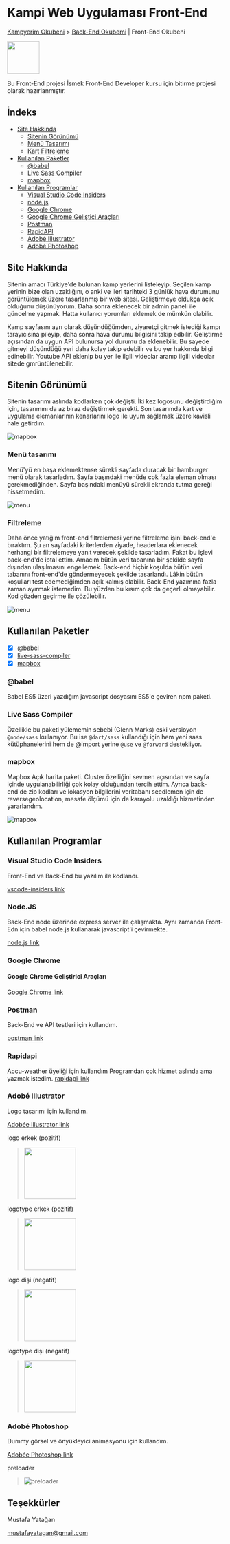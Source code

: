 # Kampi Web Uygulaması Front-End

[Kampyerim Okubeni](../readme.md) > [Back-End Okubemi](../kampsitesi-nack-end/readme.md) | Front-End Okubeni

<img src="../kampsitesi-front-end/build/imgs/logotype.svg" height="75">

Bu Front-End projesi İsmek Front-End Developer kursu için bitirme projesi olarak hazırlanmıştır.

## İndeks

- [Site Hakkında](#sitehakkinda)
  - [Sitenin Görünümü](#sitenin-görünümü)
  - [Menü Tasarımı](#menü-tasarımı)
  - [Kart Filtreleme](#filtreleme)
- [Kullanılan Paketler](#kullanılan-paketler)
  - [@babel](#babel)
  - [Live Sass Compiler](#live-sass-compiler)
  - [mapbox](#mapbox)
- [Kullanılan Programlar](#kullanılan-programlar)
  - [Visual Studio Code Insiders](#visual-studio-code-insiders)
  - [node.js](#nodejs)
  - [Google Chrome](#google-chrome)
  - [Google Chrome Geliştici Araçları](#google-chrome-geliştirici-araçları)
  - [Postman](#postman)
  - [RapidAPI](#rapidapi)
  - [Adobé Illustrator](#adobé-illustrator)
  - [Adobé Photoshop](#adobé-photoshop)

## Site Hakkında

Sitenin amacı Türkiye'de bulunan kamp yerlerini listeleyip. Seçilen kamp yerinin bize olan uzaklığını, o anki ve ileri tarihteki 3 günlük hava durumunu görüntülemek üzere tasarlanmış bir web sitesi. Geliştirmeye oldukça açık olduğunu düşünüyorum. Daha sonra eklenecek bir admin paneli ile güncelme yapmak. Hatta kullanıcı yorumları eklemek de mümkün olabilir.

Kamp sayfasını ayrı olarak düşündüğümden, ziyaretçi gitmek istediği kampı tarayıcısına pileyip, daha sonra hava durumu bilgisini takip edbilir. Geliştirme açısından da uygun API bulunursa yol durumu da eklenebilir. Bu sayede gitmeyi düşündüğü yeri daha kolay takip edebilir ve bu yer hakkında bilgi edinebilir. Youtube API eklenip bu yer ile ilgili videolar aranıp ilgili videolar sitede gmrüntülenebilir.

## Sitenin Görünümü

Sitenin tasarımı aslında kodlarken çok değişti. İki kez logosunu değiştirdiğim için, tasarımını da az biraz değiştirmek gerekti. Son tasarımda kart ve uygulama elemanlarının kenarlarını logo ile uyum sağlamak üzere kavisli hale getirdim.

![mapbox](./readmefiles/scr.jpg)

### Menü tasarımı

Menü'yü en başa eklemektense sürekli sayfada duracak bir hamburger menü olarak tasarladım. Sayfa başındaki menüde çok fazla eleman olması gerekmediğinden. Sayfa başındaki menüyü sürekli ekranda tutma gereği hissetmedim.

![menu](./readmefiles/v_menu.gif)

### Filtreleme

Daha önce yatığım front-end filtrelemesi yerine filtreleme işini back-end'e bıraktım. Şu an sayfadaki kriterlerden ziyade, headerlara eklenecek herhangi bir filtrelemeye yanıt verecek şekilde tasarladım. Fakat bu işlevi back-end'de iptal ettim. Amacım bütün veri tabanına bir şekilde sayfa dışından ulaşılmasını engellemek. Back-end hiçbir koşulda bütün veri tabanını front-end'de göndermeyecek şekilde tasarlandı. Lâkin bütün koşulları test edemediğimden açık kalmış olabilir. Back-End yazımına fazla zaman ayırmak istemedim. Bu yüzden bu kısım çok da geçerli olmayabilir. Kod gözden geçirme ile çözülebilir.

![menu](./readmefiles/v_filter.gif)

## Kullanılan Paketler

- [x] [@babel](https://www.npmjs.com/package/@babel/core)
- [x] [live-sass-compiler](https://marketplace.visualstudio.com/items?itemName=glenn2223.live-sass)
- [x] [mapbox](https://www.mapbox.com/)

### @babel

Babel ES5 üzeri yazdığım javascript dosyasını ES5'e çeviren npm paketi.

### Live Sass Compiler

Özellikle bu paketi yülememin sebebi (Glenn Marks) eski versioyon `@node/sass` kullanıyor. Bu ise `@dart/sass` kullandığı için hem yeni sass kütüphanelerini hem de @import yerine `@use` ve `@forward` destekliyor.

### mapbox

Mapbox Açık harita paketi. Cluster özelliğini sevmen açısından ve sayfa içinde uygulanabilirliği çok kolay olduğundan tercih ettim. Ayrıca back-end'de zip kodları ve lokasyon bilgilerini veritabanı seedlemen için de reversegeolocation, mesafe ölçümü için de karayolu uzaklığı hizmetinden yararlandım.

![mapbox](./readmefiles/v_map_over.gif)

## Kullanılan Programlar

### Visual Studio Code Insiders

Front-End ve Back-End bu yazılım ile kodlandı.

[vscode-insiders link](https://code.visualstudio.com/insiders/)

### Node.JS

Back-End node üzerinde express server ile çalışmakta. Aynı zamanda Front-Edn için babel node.js kullanarak javascript'i çevirmekte.

[node.js link](https://nodejs.org/en/)

### Google Chrome

#### Google Chrome Geliştirici Araçları

[Google Chrome link](https://www.google.com/intl/tr_tr/chrome/)

### Postman

Back-End ve API testleri için kullandım.

[postman link](https://www.postman.com/)

### Rapidapi

Accu-weather üyeliği için kullandım Programdan çok hizmet aslında ama yazmak istedim. [rapidapi link](https://rapidapi.com)

### Adobé Illustrator

Logo tasarımı için kullandım.

[Adobée Illustrator link](https://www.adobe.com/tr/products/illustrator.html)

logo erkek (pozitif)

> <img src="../kampsitesi-front-end/build/imgs/logo.svg" height="120">

logotype erkek (pozitif)

> <img src="../kampsitesi-front-end/build/imgs/logotype.svg" height="120">

logo dişi (negatif)

> <img src="../kampsitesi-front-end/build/imgs/logo-disi.svg" height="120">

logotype dişi (negatif)

> <img src="../kampsitesi-front-end/build/imgs/logotype-disi.svg" height="120">

### Adobé Photoshop

Dummy görsel ve önyükleyici animasyonu için kullandım.

[Adobée Photoshop link](https://www.adobe.com/tr/products/photoshop.html)

preloader

> ![preloader](../kampsitesi-front-end/build/imgs/loader.gif)

## Teşekkürler

Mustafa Yatağan

[mustafayatagan@gmail.com](mailto:mustafayatagan@gmail.com)
